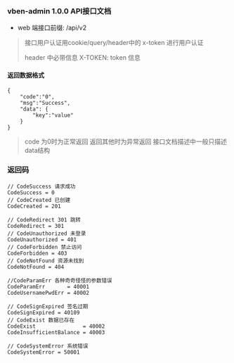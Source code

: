 ### vben-admin 1.0.0 API接口文档

- web 端接口前缀: /api/v2

> 接口用户认证用cookie/query/header中的 x-token 进行用户认证
> 
> header 中必带信息
> X-TOKEN: token 信息
>

#### 返回数据格式
```
{
    "code":"0",
    "msg":"Success",
    "data": {
        "key":"value"
    }
}
```
> code 为0时为正常返回  返回其他时为异常返回
> 接口文档描述中一般只描述data结构


### 返回码
```
// CodeSuccess 请求成功
CodeSuccess = 0
// CodeCreated 已创建
CodeCreated = 201

// CodeRedirect 301 跳转
CodeRedirect = 301
// CodeUnauthorized 未登录
CodeUnauthorized = 401
// CodeForbidden 禁止访问
CodeForbidden = 403
// CodeNotFound 资源未找到
CodeNotFound = 404

//CodeParamErr 各种奇奇怪怪的参数错误
CodeParamErr       = 40001
CodeUsernamePwdErr = 40002

// CodeSignExpired 签名过期
CodeSignExpired = 40109
// CodeExist 数据已存在
CodeExist               = 40002
CodeInsufficientBalance = 40003

// CodeSystemError 系统错误
CodeSystemError = 50001

```

